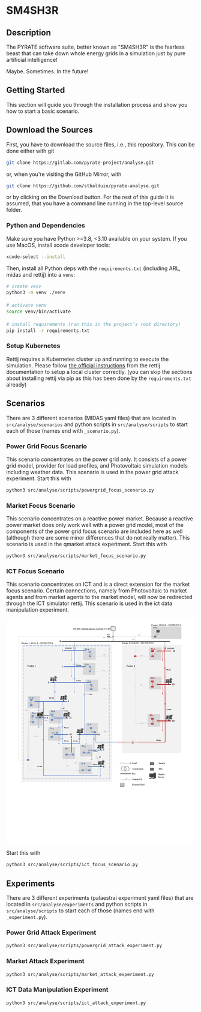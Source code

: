 # SM4SH3R

## Description

The PYRATE software suite, better known as "SM4SH3R" is the fearless beast that can take down whole energy grids in a simulation just by pure artificial intelligence!

Maybe. Sometimes. In the future!

## Getting Started

This section will guide you through the installation process and show you how to start a basic scenario.

## Download the Sources

First, you have to download the source files, i.e., this repository.
This can be done either with git

```bash
git clone https://gitlab.com/pyrate-project/analyse.git
```

or, when you're visiting the GitHub Mirror, with

```bash
git clone https://github.com/stbalduin/pyrate-analyse.git
```

or by clicking on the Download button.
For the rest of this guide it is assumed, that you have a command line running in the top-level source folder.

### Python and Dependencies

Make sure you have Python >=3.8, <3.10 available on your system. 
If you use MacOS, install xcode developer tools:

```bash
xcode-select --install
```

Then, install all Python deps with the `requirements.txt` (including ARL, midas and rettij) into a `venv`:

```bash
# create venv
python3 -m venv ./venv

# activate venv
source venv/bin/activate

# install requirements (run this in the project's root directory)
pip install -r requirements.txt
```

### Setup Kubernetes

Rettij requires a Kubernetes cluster up and running to execute the simulation. Please follow [the official instructions](https://medit.pages.frihsb.de/rettij/docs/getting-started.html#step-by-step-guide-for-installing-rettij-based-on-k3d-for-linux) from the rettij documentation to setup a local cluster correctly. (you can skip the sections about installing rettij via pip as this has been done by the `requirements.txt` already)

## Scenarios

There are 3 different scenarios (MIDAS yaml files) that are located in `src/analyse/scenarios` and python scripts in `src/analyse/scripts` to start each of those (names end with `_scenario.py`).

### Power Grid Focus Scenario

This scenario concentrates on the power grid only.
It consists of a power grid model, provider for load profiles, and Photovoltaic simulation models including weather data.
This scenario is used in the power grid attack experiment.
Start this with

```bash
python3 src/analyse/scripts/powergrid_focus_scenario.py
```

### Market Focus Scenario

This scenario concentrates on a reactive power market.
Because a reactive power market does only work well with a power grid model, most of the components of the power grid focus scenario are included here as well (although there are some minor differences that do not really matter).
This scenario is used in the qmarket attack experiment.
Start this with

```bash
python3 src/analyse/scripts/market_focus_scenario.py
```

### ICT Focus Scenario

This scenario concentrates on ICT and is a direct extension for the market focus scenario.
Certain connections, namely from Photovoltaic to market agents and from market agents to the market model, will now be redirected through the ICT simulator rettij.
This scenario is used in the ict data manipulation experiment. 

![ICT focus scenario image](pyrate%20ICT-scenario.png "Overall topology of the ICT focus scenario.")

Start this with 

```bash
python3 src/analyse/scripts/ict_focus_scenario.py
```

## Experiments

There are 3 different experiments (palaestrai experiment yaml files) that are located in `src/analyse/experiments` and python scripts in `src/analyse/scripts` to start each of those (names end with `_experiment.py`).


### Power Grid Attack Experiment

```bash
python3 src/analyse/scripts/powergrid_attack_experiment.py
```

### Market Attack Experiment

```bash
python3 src/analyse/scripts/market_attack_experiment.py
```

### ICT Data Manipulation Experiment

```bash
python3 src/analyse/scripts/ict_attack_experiment.py
```
